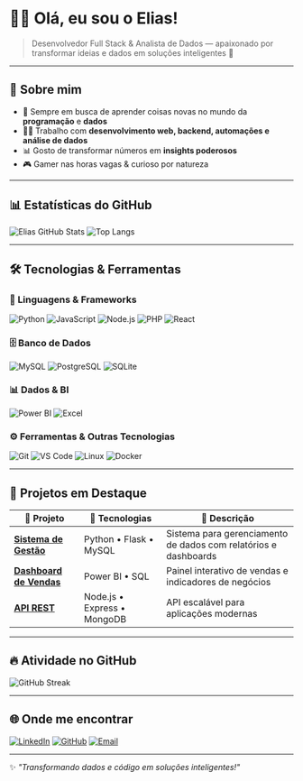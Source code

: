 # 👨‍💻 Olá, eu sou o Elias!  

> Desenvolvedor Full Stack & Analista de Dados — apaixonado por transformar ideias e dados em soluções inteligentes 🚀  

---

## 🌟 Sobre mim
- 🎯 Sempre em busca de aprender coisas novas no mundo da **programação** e **dados**  
- 🧑‍💻 Trabalho com **desenvolvimento web, backend, automações e análise de dados**  
- 📊 Gosto de transformar números em **insights poderosos**  
- 🎮 Gamer nas horas vagas & curioso por natureza  

---

## 📊 Estatísticas do GitHub
![Elias GitHub Stats](https://github-readme-stats.vercel.app/api?username=eliasdevmind&show_icons=true&theme=tokyonight&hide_border=true&count_private=true)
![Top Langs](https://github-readme-stats.vercel.app/api/top-langs/?username=eliasdevmind&layout=compact&theme=tokyonight&hide_border=true)

---

## 🛠️ Tecnologias & Ferramentas

### 🚀 Linguagens & Frameworks
![Python](https://img.shields.io/badge/Python-3776AB?style=for-the-badge&logo=python&logoColor=white)
![JavaScript](https://img.shields.io/badge/JavaScript-F7DF1E?style=for-the-badge&logo=javascript&logoColor=black)
![Node.js](https://img.shields.io/badge/Node.js-339933?style=for-the-badge&logo=nodedotjs&logoColor=white)
![PHP](https://img.shields.io/badge/PHP-777BB4?style=for-the-badge&logo=php&logoColor=white)
![React](https://img.shields.io/badge/React-20232A?style=for-the-badge&logo=react&logoColor=61DAFB)

### 🗄️ Banco de Dados
![MySQL](https://img.shields.io/badge/MySQL-4479A1?style=for-the-badge&logo=mysql&logoColor=white)
![PostgreSQL](https://img.shields.io/badge/PostgreSQL-316192?style=for-the-badge&logo=postgresql&logoColor=white)
![SQLite](https://img.shields.io/badge/SQLite-07405E?style=for-the-badge&logo=sqlite&logoColor=white)

### 📊 Dados & BI
![Power BI](https://img.shields.io/badge/Power%20BI-F2C811?style=for-the-badge&logo=powerbi&logoColor=black)
![Excel](https://img.shields.io/badge/Excel-217346?style=for-the-badge&logo=microsoftexcel&logoColor=white)

### ⚙️ Ferramentas & Outras Tecnologias
![Git](https://img.shields.io/badge/Git-F05032?style=for-the-badge&logo=git&logoColor=white)
![VS Code](https://img.shields.io/badge/VS%20Code-007ACC?style=for-the-badge&logo=visualstudiocode&logoColor=white)
![Linux](https://img.shields.io/badge/Linux-FCC624?style=for-the-badge&logo=linux&logoColor=black)
![Docker](https://img.shields.io/badge/Docker-2496ED?style=for-the-badge&logo=docker&logoColor=white)

---

## 🚀 Projetos em Destaque

| 🌟 Projeto | 🚀 Tecnologias | 📖 Descrição |
|------------|----------------|--------------|
| [**Sistema de Gestão**](#) | Python • Flask • MySQL | Sistema para gerenciamento de dados com relatórios e dashboards |
| [**Dashboard de Vendas**](#) | Power BI • SQL | Painel interativo de vendas e indicadores de negócios |
| [**API REST**](#) | Node.js • Express • MongoDB | API escalável para aplicações modernas |

---

## 🔥 Atividade no GitHub
![GitHub Streak](https://streak-stats.demolab.com?user=eliasdevmind&theme=tokyonight&hide_border=true)

---

## 🌐 Onde me encontrar
[![LinkedIn](https://img.shields.io/badge/LinkedIn-0A66C2?style=for-the-badge&logo=linkedin&logoColor=white)](https://www.linkedin.com/in/elias)
[![GitHub](https://img.shields.io/badge/GitHub-100000?style=for-the-badge&logo=github&logoColor=white)](https://github.com/eliasdevmind)
[![Email](https://img.shields.io/badge/Email-D14836?style=for-the-badge&logo=gmail&logoColor=white)](mailto:seuemail@dominio.com)

---

✨ *"Transformando dados e código em soluções inteligentes!"*  

